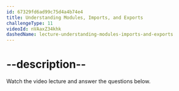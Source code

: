 ```yaml
---
id: 67329fd6ad99c75d4a4b74e4
title: Understanding Modules, Imports, and Exports
challengeType: 11
videoId: nVAaxZ34khk
dashedName: lecture-understanding-modules-imports-and-exports
---
```


# --description--

Watch the video lecture and answer the questions below.


